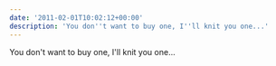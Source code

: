 ```yaml
---
date: '2011-02-01T10:02:12+00:00'
description: 'You don''t want to buy one, I''ll knit you one...'
---
```

You don't want to buy one, I'll knit you one...

